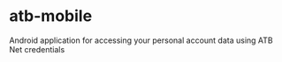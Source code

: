 atb-mobile
==========

Android application for accessing your personal account data using ATB Net credentials
